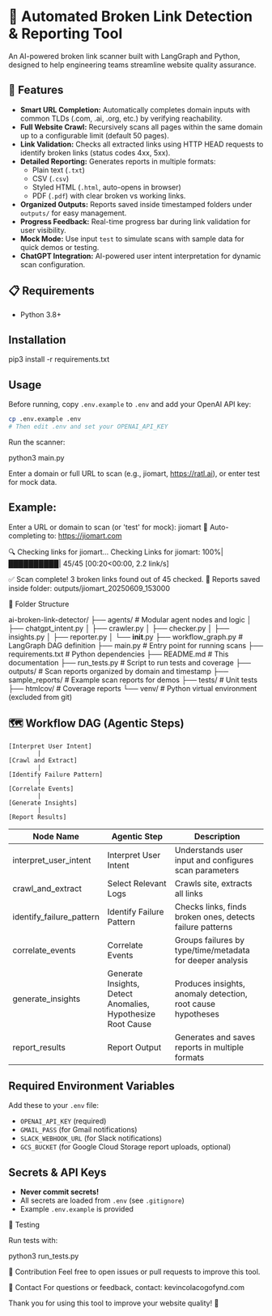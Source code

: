 # 🔗 Automated Broken Link Detection & Reporting Tool

An AI-powered broken link scanner built with LangGraph and Python, designed to help engineering teams streamline website quality assurance.

## 🚀 Features

- **Smart URL Completion:** Automatically completes domain inputs with common TLDs (.com, .ai, .org, etc.) by verifying reachability.
- **Full Website Crawl:** Recursively scans all pages within the same domain up to a configurable limit (default 50 pages).
- **Link Validation:** Checks all extracted links using HTTP HEAD requests to identify broken links (status codes 4xx, 5xx).
- **Detailed Reporting:** Generates reports in multiple formats:
  - Plain text (`.txt`)
  - CSV (`.csv`)
  - Styled HTML (`.html`, auto-opens in browser)
  - PDF (`.pdf`) with clear broken vs working links.
- **Organized Outputs:** Reports saved inside timestamped folders under `outputs/` for easy management.
- **Progress Feedback:** Real-time progress bar during link validation for user visibility.
- **Mock Mode:** Use input `test` to simulate scans with sample data for quick demos or testing.
- **ChatGPT Integration:** AI-powered user intent interpretation for dynamic scan configuration.

## 📋 Requirements

- Python 3.8+

## Installation

pip3 install -r requirements.txt

## Usage

Before running, copy `.env.example` to `.env` and add your OpenAI API key:

```sh
cp .env.example .env
# Then edit .env and set your OPENAI_API_KEY
```

Run the scanner:

python3 main.py

Enter a domain or full URL to scan (e.g., jiomart, https://ratl.ai), or enter test for mock data.

## Example:

Enter a URL or domain to scan (or 'test' for mock): jiomart
🤖 Auto-completing to: https://jiomart.com

🔍 Checking links for jiomart...
Checking Links for jiomart: 100%|██████████| 45/45 [00:20<00:00, 2.2 link/s]

✅ Scan complete! 3 broken links found out of 45 checked.
📄 Reports saved inside folder: outputs/jiomart_20250609_153000

📂 Folder Structure
 
ai-broken-link-detector/
├── agents/                # Modular agent nodes and logic
│   ├── chatgpt_intent.py
│   ├── crawler.py
│   ├── checker.py
│   ├── insights.py
│   ├── reporter.py
│   └── __init__.py
├── workflow_graph.py      # LangGraph DAG definition
├── main.py                # Entry point for running scans
├── requirements.txt       # Python dependencies
├── README.md              # This documentation
├── run_tests.py           # Script to run tests and coverage
├── outputs/               # Scan reports organized by domain and timestamp
├── sample_reports/        # Example scan reports for demos
├── tests/                 # Unit tests
├── htmlcov/               # Coverage reports
└── venv/                  # Python virtual environment (excluded from git)

## 🗺️ Workflow DAG (Agentic Steps)

```
[Interpret User Intent]
        |
[Crawl and Extract]
        |
[Identify Failure Pattern]
        |
[Correlate Events]
        |
[Generate Insights]
        |
[Report Results]
```

| Node Name                | Agentic Step                | Description                                                      |
|--------------------------|-----------------------------|------------------------------------------------------------------|
| interpret_user_intent    | Interpret User Intent       | Understands user input and configures scan parameters            |
| crawl_and_extract        | Select Relevant Logs        | Crawls site, extracts all links                                  |
| identify_failure_pattern | Identify Failure Pattern    | Checks links, finds broken ones, detects failure patterns        |
| correlate_events         | Correlate Events            | Groups failures by type/time/metadata for deeper analysis        |
| generate_insights        | Generate Insights, Detect Anomalies, Hypothesize Root Cause | Produces insights, anomaly detection, root cause hypotheses |
| report_results           | Report Output               | Generates and saves reports in multiple formats                  |

## Required Environment Variables
Add these to your `.env` file:

- `OPENAI_API_KEY` (required)
- `GMAIL_PASS` (for Gmail notifications)
- `SLACK_WEBHOOK_URL` (for Slack notifications)
- `GCS_BUCKET` (for Google Cloud Storage report uploads, optional)

## Secrets & API Keys
- **Never commit secrets!**
- All secrets are loaded from `.env` (see `.gitignore`)
- Example `.env.example` is provided

🧪 Testing

Run tests with:

python3 run_tests.py

🤝 Contribution
Feel free to open issues or pull requests to improve this tool.

📧 Contact
For questions or feedback, contact: kevincolacogofynd.com

Thank you for using this tool to improve your website quality! 🚀



